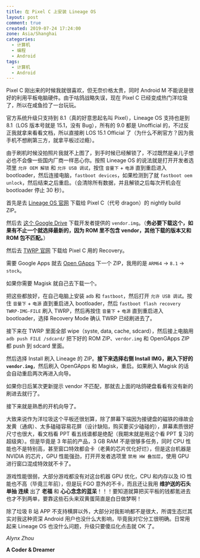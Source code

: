 ```yaml
---
title: 在 Pixel C 上安装 Lineage OS
layout: post
comment: true
created: 2019-07-24 17:24:00
zone: Asia/Shanghai
categories:
  - 计算机
  - 编程
  - Android
tags:
  - 计算机
  - Android
---
```

Pixel C 刚出来的时候我就很喜欢，但无奈价格太贵，同时 Android M 不能说是很好的利用平板电脑硬件。由于咕鸽战略失误，现在 Pixel C 已经变成热门洋垃圾了，所以在咸鱼捡了一台玩玩。

官方系统升级只支持到 8.1（真的好意思起名叫 Pixel），Lineage OS 支持也是到 8.1（LOS 版本号就是 15.1，没有 Bug），所有的 9.0 都是 Unofficial 的，不过反正我就拿来看看文档，所以直接刷 LOS 15.1 Official 了（为什么不刷官方？因为我手机不想刷第三方，就拿平板过过瘾）。

<!--more-->

由于刷机时候没拍照片我就不上图了，到手时候已经解锁了，不过既然是亲儿子想必也不会像一些国内厂商一样恶心你。按照 Lineage OS 的说法就是打开开发者选项里 `允许 OEM 解锁` 和 `允许 USB 调试`，按住 `音量下` + `电源` 直到重启进入 bootloader，然后连接电脑，`fastboot devices`，如果检测到了就 `fastboot oem unlock`，然后结束之后重启。（会清除所有数据，并且解锁之后每次开机会在 bootloader 停止 30 秒）。

首先是去 [Lineage OS 官网](https://download.lineageos.org/dragon) 下载给 Pixel C（代号 dragon）的 nightly build ZIP。

然后去 [这个 Google Drive](https://drive.google.com/drive/folders/0By6p5AdQfavBUTZmNWJoaU1iazg) 下载开发者提供的 `vendor.img`。（**务必要下载这个，如果有不止一个就选择最新的，因为 ROM 里不包含 vendor，其他下载的版本又和 ROM 包不匹配。**）

然后去 [TWRP 官网](https://dl.twrp.me/dragon/) 下载给 Pixel C 用的 Recovery。

需要 Google Apps 就去 [Open GApps](https://opengapps.org) 下一个 ZIP，我用的是 `ARM64` -> `8.1` -> `stock`。

如果你需要 Magisk 就自己去下载一个。

把这些都放好，在自己电脑上安装 `adb` 和 `fastboot`，然后打开 `允许 USB 调试`。按住 `音量下` + `电源` 直到重启进入 bootloader，然后 `fastboot flash recovery TWRP-IMG-FILE` 刷入 TWRP，然后再按住 `音量下` + `电源` 直到重启进入 bootloader，选择 Recovery Mode 确认 TWRP 已经刷进去了。

接下来在 TWRP 里面全部 wipe（syste, data, cache, sdcard），然后接上电脑用 `adb push FILE /sdcard/` 把下好的 ROM ZIP、`verdor.img` 和 OpenGApps ZIP 都 push 到 sdcard 里面。

然后选择 Install 刷入 Lineage 的 ZIP。**接下来选择右侧 Install IMG，刷入下好的 `vendor.img`**，然后刷入 OpenGApps 和 Magisk，重启。如果刷入 Magisk 的话会自动重启两次再进入向导。

如果你日后某次更新提示 vendor 不匹配，那就去上面的咕鸽硬盘看看有没有新的刷进去就行了。

接下来就是熟悉的开机向导了。

大致来说作为洋垃圾这个平板还很划算，除了屏幕下端因为接键盘的磁铁的缘故会发黄（通病）、太多磕碰容易花屏（设计缺陷，购买要买少磕碰的），屏幕素质很好尺寸也很大，看文档看 PPT 看五线谱都是绝配（我期末就是用这个看 PPT 复习的超级爽）。但是毕竟是 3 年前的产品，3 GB RAM 不是很够多任务，同时 CPU 性能也不是特别高，甚至窗口特效都会卡（老黄的芯片优化好烂），但是这台机器是 NVIDIA 的芯片，GPU 性能强劲，打开开发者选项里 `禁用 HW 叠加层`，使用 GPU 进行窗口混成特效就不卡了。

游戏性能很弱，大部分游戏都没有对这台机器 GPU 优化，CPU 和内存以及 IO 性能也不高（毕竟三年前），但是玩 FGO 意外的不卡，而且还让我用 **维护送的石头** **单抽** **连续** 出了 **老福** 和 **心心念念的蓝呆**！！！要知道就算把买平板的钱都氪进去也才不到两单，要靠这些石头来双黄蛋简直是白日做梦啊！

除了垃圾 B 站 APP 不支持横屏以外，大部分对我影响都不是很大，所谓生态烂其实对我这种资深 Android 用户也没什么大影响，毕竟我对它分工很明确。日常用起来 Lineage OS 也没什么问题，升级只要傻瓜化点击就 OK 了。

*Alynx Zhou*

**A Coder & Dreamer**
